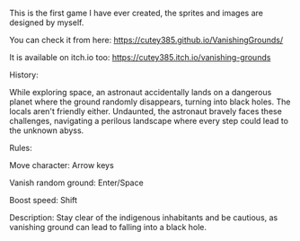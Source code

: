 This is the first game I have ever created, the sprites and images are designed by myself.

You can check it from here:
https://cutey385.github.io/VanishingGrounds/

It is available on itch.io too:
https://cutey385.itch.io/vanishing-grounds

History:

While exploring space, an astronaut accidentally lands on a dangerous planet where the ground randomly disappears, turning into black holes.
The locals aren't friendly either. Undaunted, the astronaut bravely faces these challenges, navigating a perilous landscape where every step could lead to the unknown abyss.

Rules:

Move character:  Arrow keys

Vanish random ground:  Enter/Space

Boost speed:  Shift

Description:  Stay clear of the indigenous inhabitants and be cautious, as vanishing ground can lead to falling into a black hole.
